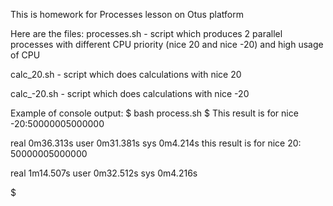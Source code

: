 This is homework for Processes lesson on Otus platform

Here are the files: 
processes.sh - script which produces 2 parallel processes with different CPU priority (nice 20 and nice -20) and high usage of CPU

calc_20.sh - script which does calculations with nice 20 

calc_-20.sh - script which does calculations with nice -20 

Example of console output:
$ bash process.sh
$ This result is for nice -20:50000005000000

real    0m36.313s
user    0m31.381s
sys     0m4.214s
this result is for nice 20: 50000005000000

real    1m14.507s
user    0m32.512s
sys     0m4.216s

$
